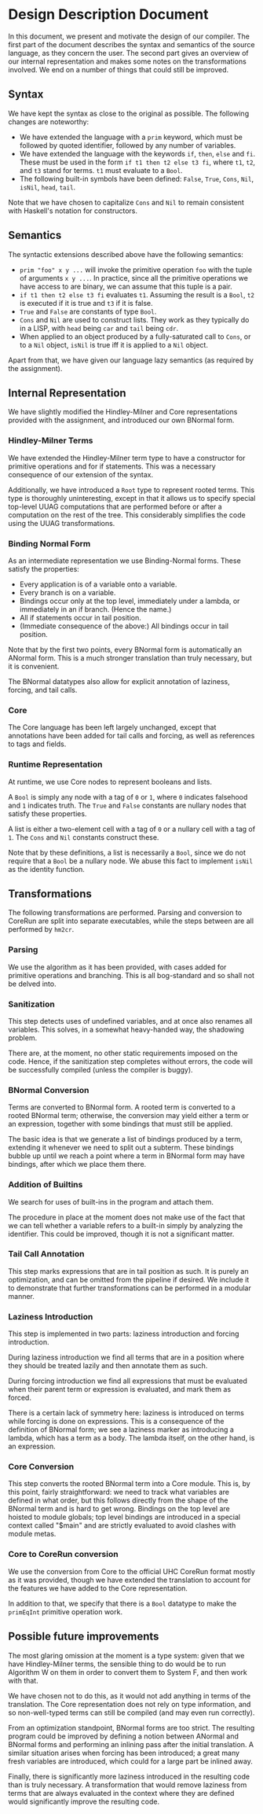 # Design Description Document

In this document, we present and motivate the design of our compiler.  The first
part of the document describes the syntax and semantics of the source language,
as they concern the user.  The second part gives an overview of our internal
representation and makes some notes on the transformations involved.  We end on
a number of things that could still be improved.

## Syntax

We have kept the syntax as close to the original as possible.  The following
changes are noteworthy:

* We have extended the language with a `prim` keyword, which must be followed by
  quoted identifier, followed by any number of variables.
* We have extended the language with the keywords `if`, `then`, `else` and `fi`.
  These must be used in the form `if t1 then t2 else t3 fi`, where `t1`, `t2`,
  and `t3` stand for terms.  `t1` must evaluate to a `Bool`.
* The following built-in symbols have been defined: `False`, `True`, `Cons`,
  `Nil`, `isNil`, `head`, `tail`.

Note that we have chosen to capitalize `Cons` and `Nil` to remain consistent
with Haskell's notation for constructors.

## Semantics

The syntactic extensions described above have the following semantics:

* `prim "foo" x y ...` will invoke the primitive operation `foo` with the tuple
  of arguments `x y ...`.  In practice, since all the primitive operations we
  have access to are binary, we can assume that this tuple is a pair.
* `if t1 then t2 else t3 fi` evaluates `t1`.  Assuming the result is a `Bool`,
  `t2` is executed if it is true and `t3` if it is false.
* `True` and `False` are constants of type `Bool`.
* `Cons` and `Nil` are used to construct lists.  They work as they typically do
  in a LISP, with `head` being `car` and `tail` being `cdr`.
* When applied to an object produced by a fully-saturated call to `Cons`, or to
  a `Nil` object, `isNil` is true iff it is applied to a `Nil` object.

Apart from that, we have given our language lazy semantics (as required by the
assignment).

## Internal Representation

We have slightly modified the Hindley-Milner and Core representations provided
with the assignment, and introduced our own BNormal form.

### Hindley-Milner Terms

We have extended the Hindley-Milner term type to have a constructor for
primitive operations and for if statements.  This was a necessary consequence of
our extension of the syntax.

Additionally, we have introduced a `Root` type to represent rooted terms.  This
type is thoroughly uninteresting, except in that it allows us to specify
special top-level UUAG computations that are performed before or after a
computation on the rest of the tree.  This considerably simplifies the code
using the UUAG transformations.

### Binding Normal Form

As an intermediate representation we use Binding-Normal forms.  These satisfy
the properties:

* Every application is of a variable onto a variable.
* Every branch is on a variable.
* Bindings occur only at the top level, immediately under a lambda, or
  immediately in an if branch.  (Hence the name.)
* All if statements occur in tail position.
* (Immediate consequence of the above:) All bindings occur in tail position.

Note that by the first two points, every BNormal form is automatically an
ANormal form.  This is a much stronger translation than truly necessary, but it
is convenient.

The BNormal datatypes also allow for explicit annotation of laziness, forcing,
and tail calls.

### Core

The Core language has been left largely unchanged, except that annotations have
been added for tail calls and forcing, as well as references to tags and fields.

### Runtime Representation

At runtime, we use Core nodes to represent booleans and lists.

A `Bool` is simply any node with a tag of `0` or `1`, where `0` indicates
falsehood and `1` indicates truth.  The `True` and `False` constants are nullary
nodes that satisfy these properties.

A list is either a two-element cell with a tag of `0` or a nullary cell with a
tag of `1`.  The `Cons` and `Nil` constants construct these.

Note that by these definitions, a list is necessarily a `Bool`, since we do not
require that a `Bool` be a nullary node.  We abuse this fact to implement
`isNil` as the identity function.

## Transformations

The following transformations are performed.  Parsing and conversion to CoreRun
are split into separate executables, while the steps between are all performed
by `hm2cr`.

### Parsing

We use the algorithm as it has been provided, with cases added for primitive
operations and branching.  This is all bog-standard and so shall not be delved
into.

### Sanitization

This step detects uses of undefined variables, and at once also renames all
variables.  This solves, in a somewhat heavy-handed way, the shadowing problem.

There are, at the moment, no other static requirements imposed on the code.
Hence, if the sanitization step completes without errors, the code will be
successfully compiled (unless the compiler is buggy).

### BNormal Conversion

Terms are converted to BNormal form.  A rooted term is converted to a rooted
BNormal term; otherwise, the conversion may yield either a term or an
expression, together with some bindings that must still be applied.

The basic idea is that we generate a list of bindings produced by a term,
extending it whenever we need to split out a subterm.  These bindings bubble up
until we reach a point where a term in BNormal form may have bindings, after
which we place them there.

### Addition of Builtins

We search for uses of built-ins in the program and attach them.

The procedure in place at the moment does not make use of the fact that we can
tell whether a variable refers to a built-in simply by analyzing the identifier.
This could be improved, though it is not a significant matter.

### Tail Call Annotation

This step marks expressions that are in tail position as such.  It is purely an
optimization, and can be omitted from the pipeline if desired.  We include it to
demonstrate that further transformations can be performed in a modular manner.

### Laziness Introduction

This step is implemented in two parts: laziness introduction and forcing
introduction.

During laziness introduction we find all terms that are in a position where they
should be treated lazily and then annotate them as such.

During forcing introduction we find all expressions that must be evaluated when
their parent term or expression is evaluated, and mark them as forced.

There is a certain lack of symmetry here: laziness is introduced on terms while
forcing is done on expressions.  This is a consequence of the definition of
BNormal form; we see a laziness marker as introducing a lambda, which has a term
as a body.  The lambda itself, on the other hand, is an expression.

### Core Conversion

This step converts the rooted BNormal term into a Core module.  This is, by this
point, fairly straightforward: we need to track what variables are defined in
what order, but this follows directly from the shape of the BNormal term and is
hard to get wrong.
Bindings on the top level are hoisted to module globals; top level bindings are
introduced in a special context called "$main" and are strictly evaluated to avoid clashes with module metas.

### Core to CoreRun conversion

We use the conversion from Core to the official UHC CoreRun format mostly as it
was provided, though we have extended the translation to account for the
features we have added to the Core representation.

In addition to that, we specify that there is a `Bool` datatype to make the
`primEqInt` primitive operation work.

## Possible future improvements

The most glaring omission at the moment is a type system: given that we have
Hindley-Milner terms, the sensible thing to do would be to run Algorithm W on
them in order to convert them to System F, and then work with that.

We have chosen not to do this, as it would not add anything in terms of the
translation.  The Core representation does not rely on type information, and so
non-well-typed terms can still be compiled (and may even run correctly).

From an optimization standpoint, BNormal forms are too strict.  The resulting
program could be improved by defining a notion between ANormal and BNormal
forms and performing an inlining pass after the initial translation.  A similar
situation arises when forcing has been introduced; a great many fresh variables
are introduced, which could for a large part be inlined away.

Finally, there is significantly more laziness introduced in the resulting code
than is truly necessary.  A transformation that would remove laziness from terms
that are always evaluated in the context where they are defined would
significantly improve the resulting code.
